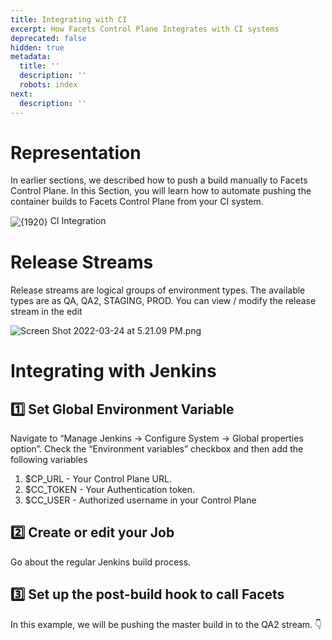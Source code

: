 ```yaml
---
title: Integrating with CI
excerpt: How Facets Control Plane Integrates with CI systems
deprecated: false
hidden: true
metadata:
  title: ''
  description: ''
  robots: index
next:
  description: ''
---
```

# Representation

In earlier sections, we described how to push a build manually to Facets Control Plane. In this Section, you will learn how to automate pushing the container builds to Facets Control Plane from your CI system. 

<Image title="Facets Graphic Image.png" alt={1920} align="center" src="https://files.readme.io/be71aa7-Facets_Graphic_Image.png">
  CI Integration
</Image>

# Release Streams

Release streams are logical groups of environment types. The available types are as QA, QA2, STAGING, PROD. You can view / modify the release stream in the edit 

![](https://files.readme.io/c72e926-Screen_Shot_2022-03-24_at_5.21.09_PM.png "Screen Shot 2022-03-24 at 5.21.09 PM.png")

# Integrating with Jenkins

## :one: Set Global Environment Variable

Navigate to “Manage Jenkins -> Configure System -> Global properties option”. Check the “Environment variables” checkbox and then add the following variables

1. $CP\_URL - Your Control Plane URL.  
2. $CC\_TOKEN - Your Authentication token.
3. $CC\_USER - Authorized username in your Control Plane

## :two: Create or edit your Job

Go about the regular Jenkins build process. 

## :three: Set up the post-build hook to call Facets

In this example, we will be pushing the master build in to the QA2 stream. :point_down:  

<TutorialTile backgroundColor="#018FF4" emoji="🦉" id="638dcfb3e5003e002bee7e35" link="https://facets.readme.io/v0.5/recipes/jenkins-post-build-step-to-push-an-image-to-facets-control-plane-automatically" slug="jenkins-post-build-step-to-push-an-image-to-facets-control-plane-automatically" title="Jenkins Post-build Step to push an Image to Facets Control Plane Automatically" />
